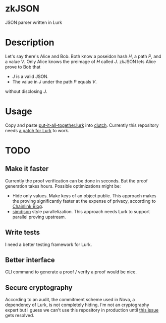 # zkJSON
JSON parser written in Lurk

# Description
Let's say there's Alice and Bob. Both know a poseidon hash $H$, a path $P$, and a value $V$. Only Alice knows the preimage of $H$ called $J$. zkJSON lets Alice prove to Bob that

- $J$ is a valid JSON.
- The value in $J$ under the path $P$ equals $V$.

without disclosing $J$.

# Usage
Copy and paste [put-it-all-together.lurk](put-it-all-together.lurk) into [clutch](https://github.com/lurk-lab/lurk-rs/tree/master/clutch). Currently this repository needs [a patch for Lurk](https://github.com/lurk-lab/lurk-rs/pull/432) to work.

# TODO
## Make it faster
Currently the proof verification can be done in seconds. But the proof generation takes hours. Possible optimizations might be:

- Hide only values. Make keys of an object public. This approach makes the proving significantly faster at the expense of privacy, according to [Chainlink Blog](https://blog.chain.link/deco-parsing-the-response/).
- [simdjson](https://github.com/simdjson/simdjson) style parallelization. This approach needs Lurk to support parallel proving upstream.

## Write tests
I need a better testing framework for Lurk.

## Better interface
CLI command to generate a proof / verify a proof would be nice.

## Secure cryptography
According to an audit, the commitment scheme used in Nova, a dependency of Lurk, is not completely hiding. I'm not an cryptography expert but I guess we can't use this repository in production until [this issue](https://github.com/microsoft/Nova/issues/174) gets resolved.
